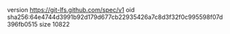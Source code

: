 version https://git-lfs.github.com/spec/v1
oid sha256:64e4744d3991b92d179d677cb22935426a7c8d3f32f0c995598f07d396fb0515
size 10822
